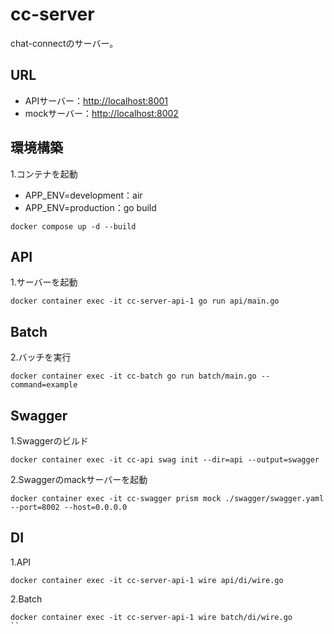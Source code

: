 # cc-server
chat-connectのサーバー。

## URL
- APIサーバー：[http://localhost:8001]()
- mockサーバー：[http://localhost:8002]()

## 環境構築
1.コンテナを起動
- APP_ENV=development：air
- APP_ENV=production：go build
```
docker compose up -d --build
```
## API
1.サーバーを起動
```
docker container exec -it cc-server-api-1 go run api/main.go
```

## Batch
2.バッチを実行
```
docker container exec -it cc-batch go run batch/main.go --command=example
```

## Swagger
1.Swaggerのビルド
```
docker container exec -it cc-api swag init --dir=api --output=swagger
```
2.Swaggerのmackサーバーを起動
```
docker container exec -it cc-swagger prism mock ./swagger/swagger.yaml --port=8002 --host=0.0.0.0
```

## DI
1.API
```
docker container exec -it cc-server-api-1 wire api/di/wire.go
```

2.Batch
```
docker container exec -it cc-server-api-1 wire batch/di/wire.go
``
